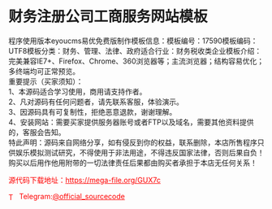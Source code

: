 # 财务注册公司工商服务网站模板

程序使用版本eyoucms易优免费版制作模板信息：模板编号：17590模板编码：UTF8模板分类：财务、管理、法律、政府适合行业：财务税收类企业模板介绍：完美兼容IE7+、Firefox、Chrome、360浏览器等；主流浏览器；结构容易优化；多终端均可正常预览。<br>重要提示（买家须知）：<br>1、本源码适合学习使用，商用请支持作者。<br>2、凡对源码有任何问题者，请先联系客服，体验演示。<br>3、因源码具有可复制性，拒绝恶意退款，谢谢理解。<br>4、安装网站：需要买家提供服务器账号或者FTP以及域名，需要其他资料提供的，客服会告知。<br>特此声明：源码来自网络分享，如有侵反到你的权益，联系删除，本店所售程序只供娱乐模拟测试研究，不得使用于非法用途，不得违反国家法律，否则后果自负！购买以后用作他用附带的一切法律责任后果都由购买者承担于本店无任何关系！<br>


<p style="color: red;">源代码下载地址：<a href="https://mega-file.org/GUX7c" style="color: red;">https://mega-file.org/GUX7c</a></p><p style="color: red;"><img src="https://cdn-icons-png.flaticon.com/512/2111/2111646.png" alt="Telegram Icon" style="width: 16px; vertical-align: middle; margin-right: 5px;">Telegram:<a href="https://t.me/official_sourcecode" style="color: red;">@official_sourcecode</a></p>
